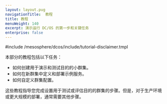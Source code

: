 ```yaml
---
layout: layout.pug
navigationTitle:  教程
title: 教程
menuWeight: 140
excerpt: 演示运行 DC/OS 的第一步和关键任务
enterprise: false
---
```

#include /mesosphere/dcos/include/tutorial-disclaimer.tmpl


本部分的教程包括以下任务：
- 如何创建用于演示和测试目的的小群集。
- 如何在新群集中定义和部署示例服务。
- 如何自定义群集配置。

这些教程指导您完成设置用于测试或评估目的的群集的步骤。但是，对于生产环境或更大规模的部署，通常需要其他步骤。

